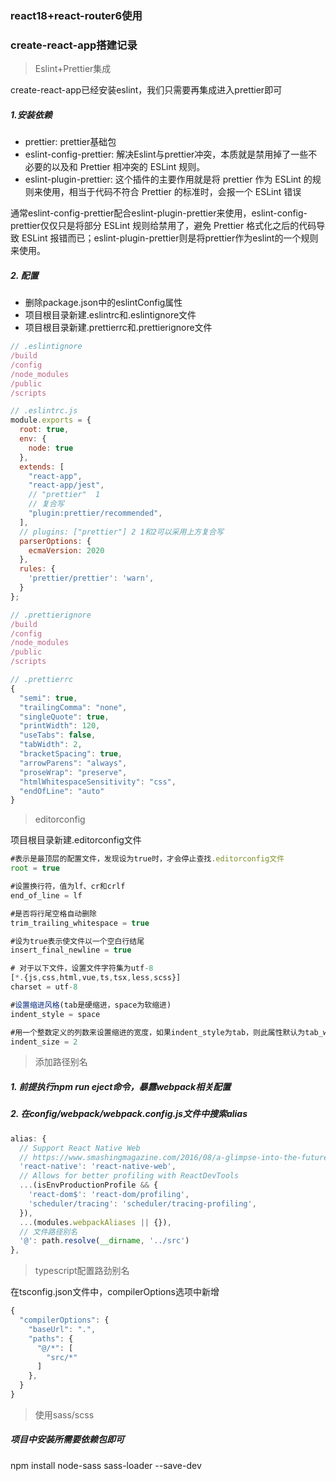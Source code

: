 ### react18+react-router6使用



### create-react-app搭建记录

> Eslint+Prettier集成

create-react-app已经安装eslint，我们只需要再集成进入prettier即可

##### 1.安装依赖

- prettier: prettier基础包
- eslint-config-prettier: 解决Eslint与prettier冲突，本质就是禁用掉了一些不必要的以及和 Prettier 相冲突的 ESLint 规则。
- eslint-plugin-prettier: 这个插件的主要作用就是将 prettier 作为 ESLint 的规则来使用，相当于代码不符合 Prettier 的标准时，会报一个 ESLint 错误

通常eslint-config-prettier配合eslint-plugin-prettier来使用，eslint-config-prettier仅仅只是将部分 ESLint 规则给禁用了，避免 Prettier 格式化之后的代码导致 ESLint 报错而已；eslint-plugin-prettier则是将prettier作为eslint的一个规则来使用。

##### 2. 配置

- 删除package.json中的eslintConfig属性
- 项目根目录新建.eslintrc和.eslintignore文件
- 项目根目录新建.prettierrc和.prettierignore文件

```js
// .eslintignore
/build
/config
/node_modules
/public
/scripts
```

```js
// .eslintrc.js
module.exports = {
  root: true,
  env: {
    node: true
  },
  extends: [
    "react-app",
    "react-app/jest",
    // "prettier"  1
    // 复合写
    "plugin:prettier/recommended",
  ],
  // plugins: ["prettier"] 2 1和2可以采用上方复合写
  parserOptions: {
    ecmaVersion: 2020
  },
  rules: {
    'prettier/prettier': 'warn',
  }
};
```

```js
// .prettierignore
/build
/config
/node_modules
/public
/scripts
```

```js
// .prettierrc
{
  "semi": true,
  "trailingComma": "none",
  "singleQuote": true,
  "printWidth": 120,
  "useTabs": false,
  "tabWidth": 2,
  "bracketSpacing": true,
  "arrowParens": "always",
  "proseWrap": "preserve",
  "htmlWhitespaceSensitivity": "css",
  "endOfLine": "auto"
}

```

> editorconfig

项目根目录新建.editorconfig文件

```js
#表示是最顶层的配置文件，发现设为true时，才会停止查找.editorconfig文件
root = true

#设置换行符，值为lf、cr和crlf
end_of_line = lf

#是否将行尾空格自动删除
trim_trailing_whitespace = true

#设为true表示使文件以一个空白行结尾
insert_final_newline = true

# 对于以下文件，设置文件字符集为utf-8
[*.{js,css,html,vue,ts,tsx,less,scss}]
charset = utf-8

#设置缩进风格(tab是硬缩进，space为软缩进)
indent_style = space

#用一个整数定义的列数来设置缩进的宽度，如果indent_style为tab，则此属性默认为tab_width
indent_size = 2
```

> 添加路径别名

##### 1. 前提执行npm run eject命令，暴露webpack相关配置
##### 2. 在config/webpack/webpack.config.js文件中搜索alias
```js
alias: {
  // Support React Native Web
  // https://www.smashingmagazine.com/2016/08/a-glimpse-into-the-future-with-react-native-for-web/
  'react-native': 'react-native-web',
  // Allows for better profiling with ReactDevTools
  ...(isEnvProductionProfile && {
    'react-dom$': 'react-dom/profiling',
    'scheduler/tracing': 'scheduler/tracing-profiling',
  }),
  ...(modules.webpackAliases || {}),
  // 文件路径别名
  '@': path.resolve(__dirname, '../src')
},
```


> typescript配置路劲别名

在tsconfig.json文件中，compilerOptions选项中新增
```js
{
  "compilerOptions": {
    "baseUrl": ".",
    "paths": {
      "@/*": [
        "src/*"
      ]
    },
  }
}
```

> 使用sass/scss

##### 项目中安装所需要依赖包即可

npm install node-sass sass-loader --save-dev